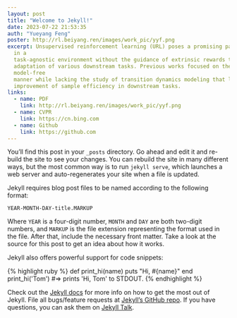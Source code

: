 ```yaml
---
layout: post
title: "Welcome to Jekyll!"
date: 2023-07-22 21:53:35
auth: "Yueyang Feng"
poster: http://rl.beiyang.ren/images/work_pic/yyf.png
excerpt: Unsupervised reinforcement learning (URL) poses a promising paradigm to learn useful behaviors
  in a
  task-agnostic environment without the guidance of extrinsic rewards to facilitate the fast
  adaptation of various downstream tasks. Previous works focused on the pre-training in a
  model-free
  manner while lacking the study of transition dynamics modeling that leaves a large space for the
  improvement of sample efficiency in downstream tasks.
links:
  - name: PDF
    link: http://rl.beiyang.ren/images/work_pic/yyf.png
  - name: CVPR
    link: https://cn.bing.com
  - name: Github
    link: https://github.com
---
```

You’ll find this post in your `_posts` directory. Go ahead and edit it and re-build the site to see your changes. You can rebuild the site in many different ways, but the most common way is to run `jekyll serve`, which launches a web server and auto-regenerates your site when a file is updated.

Jekyll requires blog post files to be named according to the following format:

`YEAR-MONTH-DAY-title.MARKUP`

Where `YEAR` is a four-digit number, `MONTH` and `DAY` are both two-digit numbers, and `MARKUP` is the file extension representing the format used in the file. After that, include the necessary front matter. Take a look at the source for this post to get an idea about how it works.

Jekyll also offers powerful support for code snippets:

{% highlight ruby %}
def print_hi(name)
  puts "Hi, #{name}"
end
print_hi('Tom')
#=> prints 'Hi, Tom' to STDOUT.
{% endhighlight %}

Check out the [Jekyll docs][jekyll-docs] for more info on how to get the most out of Jekyll. File all bugs/feature requests at [Jekyll’s GitHub repo][jekyll-gh]. If you have questions, you can ask them on [Jekyll Talk][jekyll-talk].

[jekyll-docs]: https://jekyllrb.com/docs/home
[jekyll-gh]:   https://github.com/jekyll/jekyll
[jekyll-talk]: https://talk.jekyllrb.com/
